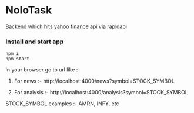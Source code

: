 # NoloTask
Backend which hits yahoo finance api via rapidapi

### Install and start app

```
npm i
npm start
```

In your browser go to url like :-

1. For news :- http://localhost:4000/news?symbol=STOCK_SYMBOL

2. For analysis :- http://localhost:4000/analysis?symbol=STOCK_SYMBOL

STOCK_SYMBOL examples :- AMRN, INFY, etc
